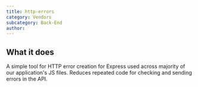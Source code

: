 ```yaml
---
title: http-errors
category: Vendors
subcategory: Back-End
author:
---
```


## What it does

A simple tool for HTTP error creation for Express used across majority of our application's JS files. Reduces repeated code for checking and sending errors in the API.
